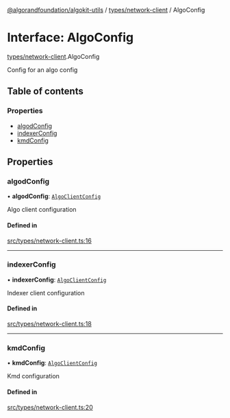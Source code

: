 [@algorandfoundation/algokit-utils](../README.md) / [types/network-client](../modules/types_network_client.md) / AlgoConfig

# Interface: AlgoConfig

[types/network-client](../modules/types_network_client.md).AlgoConfig

Config for an algo config

## Table of contents

### Properties

- [algodConfig](types_network_client.AlgoConfig.md#algodconfig)
- [indexerConfig](types_network_client.AlgoConfig.md#indexerconfig)
- [kmdConfig](types_network_client.AlgoConfig.md#kmdconfig)

## Properties

### algodConfig

• **algodConfig**: [`AlgoClientConfig`](types_network_client.AlgoClientConfig.md)

Algo client configuration

#### Defined in

[src/types/network-client.ts:16](https://github.com/algorandfoundation/algokit-utils-ts/blob/main/src/types/network-client.ts#L16)

___

### indexerConfig

• **indexerConfig**: [`AlgoClientConfig`](types_network_client.AlgoClientConfig.md)

Indexer client configuration

#### Defined in

[src/types/network-client.ts:18](https://github.com/algorandfoundation/algokit-utils-ts/blob/main/src/types/network-client.ts#L18)

___

### kmdConfig

• **kmdConfig**: [`AlgoClientConfig`](types_network_client.AlgoClientConfig.md)

Kmd configuration

#### Defined in

[src/types/network-client.ts:20](https://github.com/algorandfoundation/algokit-utils-ts/blob/main/src/types/network-client.ts#L20)
